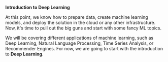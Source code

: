 

**Introduction to Deep Learning**

At this point, we know how to prepare data, create machine learning models, and deploy the solution in the cloud or any other infrastructure. Now, it's time to pull out the big guns and start with some fancy ML topics. 

We will be covering different applications of machine learning, such as Deep Learning, Natural Language Processing, Time Series Analysis, or Recommender Engines. For now, we are going to start with the introduction to **Deep Learning**.



